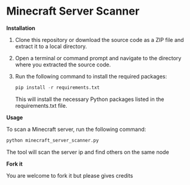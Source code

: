 # Minecraft Server Scanner
**Installation**

1. Clone this repository or download the source code as a ZIP file and extract it to a local directory.
2. Open a terminal or command prompt and navigate to the directory where you extracted the source code.
3. Run the following command to install the required packages:

    ```python
    pip install -r requirements.txt
    ```
    This will install the necessary Python packages listed in the requirements.txt file.

**Usage**

To scan a Minecraft server, run the following command:
```python
python minecraft_server_scanner.py
```
The tool will scan the server ip and find others on the same node

**Fork it**

You are welcome to fork it but please gives credits
